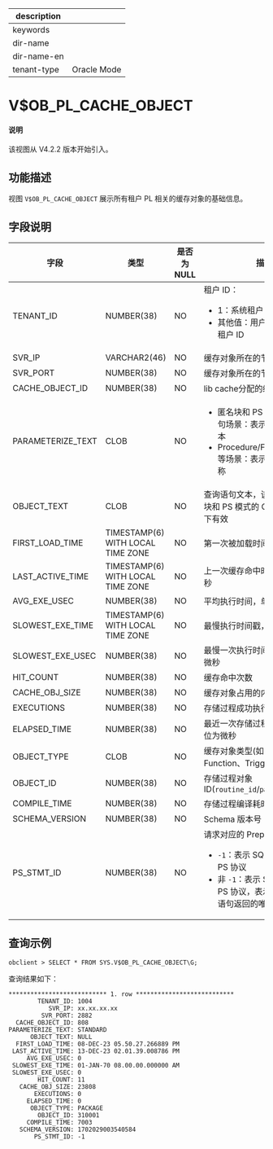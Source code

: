 |description||
|---|---|
|keywords||
|dir-name||
|dir-name-en||
|tenant-type| Oracle Mode |

# V$OB_PL_CACHE_OBJECT

<main id="notice" type='explain'>
  <h4>说明</h4>
  <p>该视图从 V4.2.2 版本开始引入。</p>
</main>

## 功能描述

视图 `V$OB_PL_CACHE_OBJECT` 展示所有租户 PL 相关的缓存对象的基础信息。

## 字段说明

| **字段** | **类型** | **是否为 NULL** | **描述** |
| ---- | ---- | ---- | ---- |
| TENANT_ID         | NUMBER(38)         | NO   |  租户 ID：<ul><li>1：系统租户 ID  </li><li>其他值：用户租户或者 Meta 租户 ID </li></ul>   |
| SVR_IP            | VARCHAR2(46)       | NO   |  缓存对象所在的节点地址   |
| SVR_PORT          | NUMBER(38)         | NO   |  缓存对象所在的节点端口   |
| CACHE_OBJECT_ID   | NUMBER(38)         | NO   |  lib cache分配的缓存对象id   |
| PARAMETERIZE_TEXT | CLOB               | NO   |  <ul><li>匿名块和 PS 模式的 CALL 语句场景：表示参数化 SQL 文本  </li><li>Procedure/Fuction/Package 等场景：表示存储过程对象名称 </li></ul>    |
| OBJECT_TEXT       | CLOB               | NO   |  查询语句文本，该字段仅在匿名块和 PS 模式的 CALL 语句场景下有效   |
| FIRST_LOAD_TIME   | TIMESTAMP(6) WITH LOCAL TIME ZONE     | NO   |  第一次被加载时间，单位为微秒  |
| LAST_ACTIVE_TIME  | TIMESTAMP(6) WITH LOCAL TIME ZONE     | NO   |  上一次缓存命中时间，单位为微秒   |
| AVG_EXE_USEC      | NUMBER(38)         | NO   |  平均执行时间，单位为微秒   |
| SLOWEST_EXE_TIME  | TIMESTAMP(6) WITH LOCAL TIME ZONE     | NO   |  最慢执行时间戳，单位为微秒   |
| SLOWEST_EXE_USEC  | NUMBER(38)         | NO   |  最慢一次执行时间耗时，单位为微秒  |
| HIT_COUNT         | NUMBER(38)         | NO   |  缓存命中次数   |
| CACHE_OBJ_SIZE    | NUMBER(38)         | NO   |  缓存对象占用的内存大小   |
| EXECUTIONS        | NUMBER(38)         | NO   |  存储过程成功执行的次数   |
| ELAPSED_TIME      | NUMBER(38)         | NO   |  最近一次存储过程执行时间，单位为微秒   |
| OBJECT_TYPE       | CLOB               | NO   |  缓存对象类型(如：Procedure、Function、Trigger 等)   |
| OBJECT_ID         | NUMBER(38)         | NO   |  存储过程对象 ID(`routine_id`/`package_id`)   |
| COMPILE_TIME      | NUMBER(38)         | NO   |  存储过程编译耗时，单位为微秒   |
| SCHEMA_VERSION    | NUMBER(38)         | NO   |  Schema 版本号   |
| PS_STMT_ID        | NUMBER(38)         | NO   |  请求对应的 Prepare ID：<ul><li>`-1`：表示 SQL 语句没有使用 PS 协议  </li><li>非 `-1`：表示 SQL 语句使用了 PS 协议，表示 PS 协议对该语句返回的唯一标志    |

## 查询示例

```shell
obclient > SELECT * FROM SYS.V$OB_PL_CACHE_OBJECT\G;
```

查询结果如下：

```shell
*************************** 1. row ***************************
        TENANT_ID: 1004
           SVR_IP: xx.xx.xx.xx
         SVR_PORT: 2882
  CACHE_OBJECT_ID: 808
PARAMETERIZE_TEXT: STANDARD
      OBJECT_TEXT: NULL
  FIRST_LOAD_TIME: 08-DEC-23 05.50.27.266889 PM
 LAST_ACTIVE_TIME: 13-DEC-23 02.01.39.008786 PM
     AVG_EXE_USEC: 0
 SLOWEST_EXE_TIME: 01-JAN-70 08.00.00.000000 AM
 SLOWEST_EXE_USEC: 0
        HIT_COUNT: 11
   CACHE_OBJ_SIZE: 23808
       EXECUTIONS: 0
     ELAPSED_TIME: 0
      OBJECT_TYPE: PACKAGE
        OBJECT_ID: 310001
     COMPILE_TIME: 7003
   SCHEMA_VERSION: 1702029003540584
       PS_STMT_ID: -1
```
